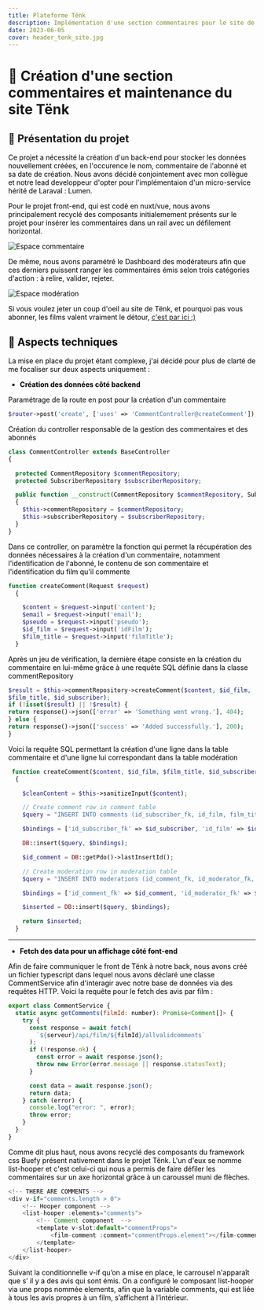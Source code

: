 ```yaml
---
title: Plateforme Tënk
description: Implémentation d'une section commentaires pour le site de Tënk.
date: 2023-06-05
cover: header_tenk_site.jpg
---
```


# 📌 Création d'une section commentaires et maintenance du site Tënk

## 📜 Présentation du projet

<font color="black">Ce projet a nécessité la création d'un back-end pour stocker les données nouvellement créées, en l'occurence le nom, commentaire de l'abonné et sa date de création. Nous avons décidé conjointement avec mon collègue et notre lead developpeur d'opter pour l'implémentaion d'un micro-service hérité de Laraval : Lumen.

Pour le projet front-end, qui est codé en nuxt/vue, nous avons principalement recyclé des composants initialemement présents sur le projet pour insérer les commentaires dans un rail avec un défilement horizontal.

![Espace commentaire](/images/projets/comments.jpg)

De même, nous avons paramétré le Dashboard des modérateurs afin que ces derniers puissent ranger les commentaires émis selon trois catégories d'action : à relire, valider, rejeter.

![Espace modération](/images/projets/moderations.jpg)

Si vous voulez jeter un coup d'oeil au site de Tënk, et pourquoi pas vous abonner, les films valent vraiment le détour, <a href="https://www.on-tenk.com/fr" target="_blank">c'est par ici ;)</a>

## 📐 Aspects techniques

La mise en place du projet étant complexe, j'ai décidé pour plus de clarté de me focaliser sur deux aspects uniquement :

- **Création des données côté backend**

Paramétrage de la route en post pour la création d'un commentaire

```php
$router->post('create', ['uses' => 'CommentController@createComment']);
```

Création du controller responsable de la gestion des commentaires et des abonnés

```php
class CommentController extends BaseController
{

  protected CommentRepository $commentRepository;
  protected SubscriberRepository $subscriberRepository;

  public function __construct(CommentRepository $commentRepository, SubscriberRepository $subscriberRepository)
  {
    $this->commentRepository = $commentRepository;
    $this->subscriberRepository = $subscriberRepository;
  }
}
```

Dans ce controller, on paramètre la fonction qui permet la récupération des données nécessaires à la création d'un commentaire, notamment l'identification de l'abonné, le contenu de son commentaire et l'identification du film qu'il commente

```php
function createComment(Request $request)
  {

    $content = $request->input('content');
    $email = $request->input('email');
    $pseudo = $request->input('pseudo');
    $id_film = $request->input('idFilm');
    $film_title = $request->input('filmTitle');
  }
```

Après un jeu de vérification, la dernière étape consiste en la création du commentaire en lui-même grâce à une requête SQL définie dans la classe commentRepository

```php
$result = $this->commentRepository->createComment($content, $id_film,
$film_title, $id_subscriber);
if (!isset($result) || !$result) {
return response()->json(['error' => 'Something went wrong.'], 404);
} else {
return response()->json(['success' => 'Added successfully.'], 200);
}
```

Voici la requête SQL permettant la création d'une ligne dans la table commentaire et d'une ligne lui correspondant dans la table modération

```php
 function createComment($content, $id_film, $film_title, $id_subscriber)
  {

    $cleanContent = $this->sanitizeInput($content);

    // Create comment row in comment table
    $query = "INSERT INTO comments (id_subscriber_fk, id_film, film_title, content) VALUES (:id_subscriber_fk, :id_film, :film_title, :content)";

    $bindings = ['id_subscriber_fk' => $id_subscriber, 'id_film' => $id_film, 'film_title' => $film_title, 'content' => $cleanContent];

    DB::insert($query, $bindings);

    $id_comment = DB::getPdo()->lastInsertId();

    // Create moderation row in moderation table
    $query = "INSERT INTO moderations (id_comment_fk, id_moderator_fk, status) VALUES (:id_comment_fk, :id_moderator_fk, :status)";

    $bindings = ['id_comment_fk' => $id_comment, 'id_moderator_fk' => $id_moderator, 'status' => 'A relire'];

    $inserted = DB::insert($query, $bindings);

    return $inserted;
  }
```

---

- **Fetch des data pour un affichage côté font-end**

Afin de faire communiquer le front de Tënk à notre back, nous avons créé un fichier
typescript dans lequel nous avons déclaré une classe CommentService afin d'interagir avec
notre base de données via des requêtes HTTP.
Voici la requête pour le fetch des avis par film :

```js
export class CommentService {
  static async getComments(filmId: number): Promise<Comment[]> {
    try {
      const response = await fetch(
        `${serveur}/api/film/${filmId}/allvalidcomments`
      );
      if (!response.ok) {
        const error = await response.json();
        throw new Error(error.message || response.statusText);
      }

      const data = await response.json();
      return data;
    } catch (error) {
      console.log("error: ", error);
      throw error;
    }
  }
}
```

Comme dit plus haut, nous avons recyclé des composants du framework css Buefy présent nativement dans le projet Tënk. L'un d'eux se nomme list-hooper et c'est celui-ci qui nous a permis de faire défiler les commentaires sur un axe horizontal grâce à un caroussel muni de flèches.

```js
<!-- THERE ARE COMMENTS -->
<div v-if="comments.length > 0">
    <!-- Hooper component -->
    <list-hooper :elements="comments">
        <!-- Comment component  -->
        <template v-slot:default="commentProps">
            <film-comment :comment="commentProps.element"></film-comment>
        </template>
    </list-hooper>
</div>
```

Suivant la conditionnelle v-if qu’on a mise en place, le carrousel n'apparaît que s’ il y a des avis qui sont émis.
On a configuré le composant list-hooper via une props nommée elements, afin que la variable comments, qui est liée à tous les avis propres à un film, s’affichent à l’intérieur.

<!-- # Hello, World 👋🏻

This is a paragraph.

This is another paragraph.

![Earth from Space](/images/blog/nasa-Q1p7bh3SHj8-unsplash.jpg)

## This is a heading 2

You can use lists

- list item 1
- list item 2
- list item 3

You can use code blocks

```js
const hello = "world";
console.log(hello);
``` -->
<!-- You can use blockquotes

> This is a blockquote

You can use links

[This is a link](https://www.google.com)

You can use tables

| Column 1 | Column 2 |
| -------- | -------- |
| Row 1    | Row 1    |
| Row 2    | Row 2    |
| Row 3    | Row 3    |

You can use horizontal rules

---

You can use emphasis

**This is bold**

_This is italic_

You can use inline code

`const hello = 'world';`

:::callout{title="Hello World Callout"}
This is a quick tip about markdown
::: -->
